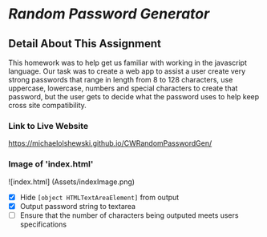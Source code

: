 # __*Random Password Generator*__

## __Detail About This Assignment__
This homework was to help get us familiar with working in the javascript language. Our task was to create a web app to assist a user create very strong passwords that range in length from 8 to 128 characters, use uppercase, lowercase, numbers and special characters to create that password, but the user gets to decide what the password uses to help keep cross site compatibility.

### __Link to Live Website__
https://michaelolshewski.github.io/CWRandomPasswordGen/

### __Image of 'index.html'__
![index.html] (Assets/indexImage.png)

- [x] Hide `[object HTMLTextAreaElement]` from output
- [x] Output password string to textarea
- [ ] Ensure that the number of characters being outputed meets users specifications